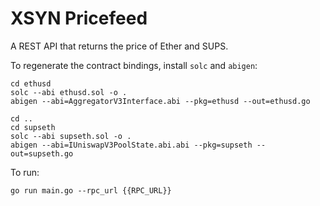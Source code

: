 # XSYN Pricefeed

A REST API that returns the price of Ether and SUPS.

To regenerate the contract bindings, install `solc` and `abigen`:

```
cd ethusd
solc --abi ethusd.sol -o .
abigen --abi=AggregatorV3Interface.abi --pkg=ethusd --out=ethusd.go

cd ..
cd supseth
solc --abi supseth.sol -o .
abigen --abi=IUniswapV3PoolState.abi.abi --pkg=supseth --out=supseth.go
```

To run:

```
go run main.go --rpc_url {{RPC_URL}}
```
